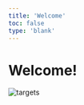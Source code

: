 ```yaml
---
title: 'Welcome'
toc: false
type: 'blank'
---
```


# Welcome!

![targets](/images/avatar_sari_lee.jpg)
